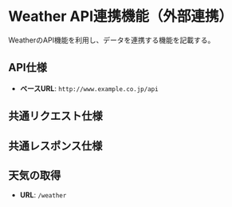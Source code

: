 # Weather API連携機能（外部連携）
WeatherのAPI機能を利用し、データを連携する機能を記載する。

## API仕様
- **ベースURL**: `http://www.example.co.jp/api`

## 共通リクエスト仕様

## 共通レスポンス仕様

## 天気の取得
- **URL**: `/weather`





